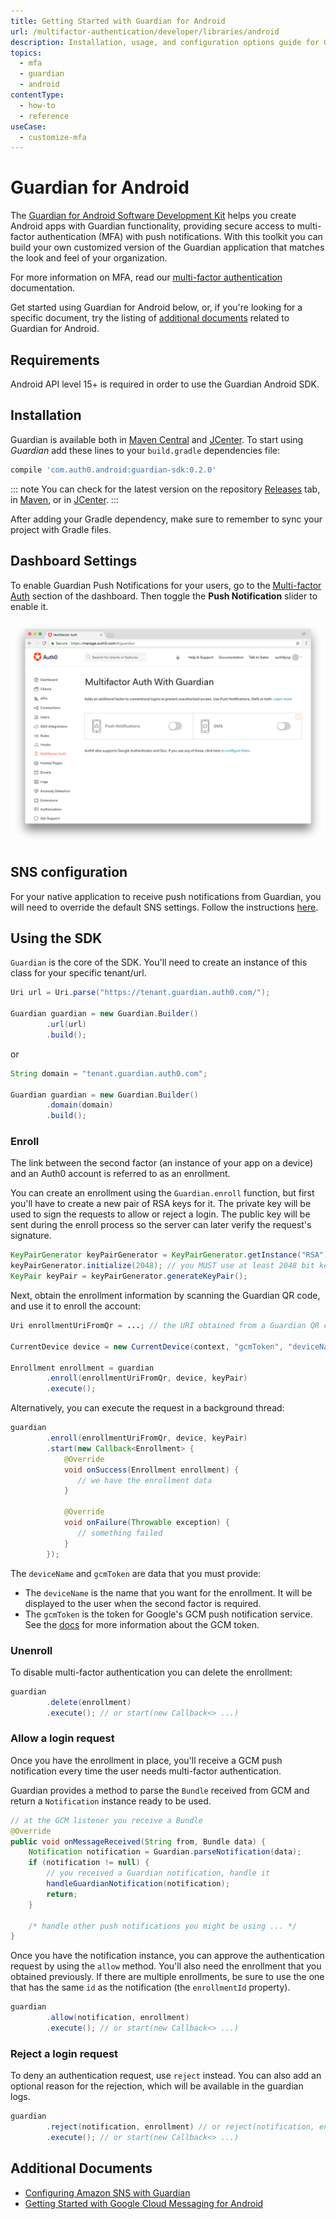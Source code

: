 ```yaml
---
title: Getting Started with Guardian for Android
url: /multifactor-authentication/developer/libraries/android
description: Installation, usage, and configuration options guide for Guardian for Android
topics:
  - mfa
  - guardian
  - android
contentType:
  - how-to
  - reference
useCase:
  - customize-mfa
---
```

# Guardian for Android

The [Guardian for Android Software Development Kit](https://github.com/auth0/Guardian.Android) helps you create Android apps with Guardian functionality, providing secure access to multi-factor authentication (MFA) with push notifications. With this toolkit you can build your own customized version of the Guardian application that matches the look and feel of your organization.

For more information on MFA, read our [multi-factor authentication](/multifactor-authentication) documentation.

Get started using Guardian for Android below, or, if you're looking for a specific document, try the listing of [additional documents](#additional-documents) related to Guardian for Android.

## Requirements

Android API level 15+ is required in order to use the Guardian Android SDK.

## Installation

Guardian is available both in [Maven Central](http://search.maven.org) and [JCenter](https://bintray.com/bintray/jcenter). To start using *Guardian* add these lines to your `build.gradle` dependencies file:

```gradle
compile 'com.auth0.android:guardian-sdk:0.2.0'
```

::: note
You can check for the latest version on the repository [Releases](https://github.com/auth0/GuardianSDK.Android/releases) tab, in [Maven](http://search.maven.org/#search%7Cgav%7C1%7Cg%3A%22com.auth0.android%22%20AND%20a%3A%22guardian%22), or in [JCenter](https://bintray.com/auth0/android/Guardian.Android).
:::

After adding your Gradle dependency, make sure to remember to sync your project with Gradle files.

## Dashboard Settings

To enable Guardian Push Notifications for your users, go to the [Multi-factor Auth](${manage_url}/#/guardian) section of the dashboard. Then toggle the **Push Notification** slider to enable it.

![](/media/articles/mfa/guardian-dashboard.png)

## SNS configuration

For your native application to receive push notifications from Guardian, you will need to override the default SNS settings. Follow the instructions [here](/multifactor-authentication/developer/sns-configuration).

## Using the SDK

`Guardian` is the core of the SDK. You'll need to create an instance of this class for your specific tenant/url.

```java
Uri url = Uri.parse("https://tenant.guardian.auth0.com/");

Guardian guardian = new Guardian.Builder()
        .url(url)
        .build();
```

or

```java
String domain = "tenant.guardian.auth0.com";

Guardian guardian = new Guardian.Builder()
        .domain(domain)
        .build();
```

### Enroll

The link between the second factor (an instance of your app on a device) and an Auth0 account is referred to as an enrollment.

You can create an enrollment using the `Guardian.enroll` function, but first you'll have to create a new pair of RSA keys for it. The private key will be used to sign the requests to allow or reject a login. The public key will be sent during the enroll process so the server can later verify the request's signature.

```java
KeyPairGenerator keyPairGenerator = KeyPairGenerator.getInstance("RSA");
keyPairGenerator.initialize(2048); // you MUST use at least 2048 bit keys
KeyPair keyPair = keyPairGenerator.generateKeyPair();
```

Next, obtain the enrollment information by scanning the Guardian QR code, and use it to enroll the account:

```java
Uri enrollmentUriFromQr = ...; // the URI obtained from a Guardian QR code

CurrentDevice device = new CurrentDevice(context, "gcmToken", "deviceName");

Enrollment enrollment = guardian
        .enroll(enrollmentUriFromQr, device, keyPair)
        .execute();
```

Alternatively, you can execute the request in a background thread:

```java
guardian
        .enroll(enrollmentUriFromQr, device, keyPair)
        .start(new Callback<Enrollment> {
            @Override
            void onSuccess(Enrollment enrollment) {
               // we have the enrollment data
            }

            @Override
            void onFailure(Throwable exception) {
               // something failed
            }
        });
```

The `deviceName` and `gcmToken` are data that you must provide:

- The `deviceName` is the name that you want for the enrollment. It will be displayed to the user when the second factor is required.
- The `gcmToken` is the token for Google's GCM push notification service. See the [docs](https://developers.google.com/cloud-messaging/android/client#sample-register) for more information about the GCM token.

### Unenroll

To disable multi-factor authentication you can delete the enrollment:

```java
guardian
        .delete(enrollment)
        .execute(); // or start(new Callback<> ...)
```

### Allow a login request

Once you have the enrollment in place, you'll receive a GCM push notification every time the user needs multi-factor authentication.

Guardian provides a method to parse the `Bundle` received from GCM and return a `Notification` instance ready to be used.

```java
// at the GCM listener you receive a Bundle
@Override
public void onMessageReceived(String from, Bundle data) {
    Notification notification = Guardian.parseNotification(data);
    if (notification != null) {
        // you received a Guardian notification, handle it
        handleGuardianNotification(notification);
        return;
    }

    /* handle other push notifications you might be using ... */
}
```

Once you have the notification instance, you can approve the authentication request by using the `allow` method. You'll also need the enrollment that you obtained previously. If there are multiple enrollments, be sure to use the one that has the same `id` as the notification (the `enrollmentId` property).

```java
guardian
        .allow(notification, enrollment)
        .execute(); // or start(new Callback<> ...)
```

### Reject a login request

To deny an authentication request, use `reject` instead. You can also add an optional reason for the rejection, which will be available in the guardian logs.

```java
guardian
        .reject(notification, enrollment) // or reject(notification, enrollment, reason)
        .execute(); // or start(new Callback<> ...)
```

## Additional Documents

* [Configuring Amazon SNS with Guardian](/multifactor-authentication/developer/sns-configuration)
* [Getting Started with Google Cloud Messaging for Android](https://docs.aws.amazon.com/sns/latest/dg/mobile-push-gcm.html)
